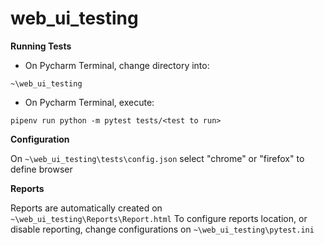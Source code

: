 # web_ui_testing

**Running Tests**

* On Pycharm Terminal, change directory into:

`~\web_ui_testing`

* On Pycharm Terminal, execute:

`pipenv run python -m pytest tests/<test to run>`

**Configuration**

On `~\web_ui_testing\tests\config.json` select "chrome" or "firefox" to define browser

**Reports**

Reports are automatically created on `~\web_ui_testing\Reports\Report.html`
To configure reports location, or disable reporting, change configurations on `~\web_ui_testing\pytest.ini`
